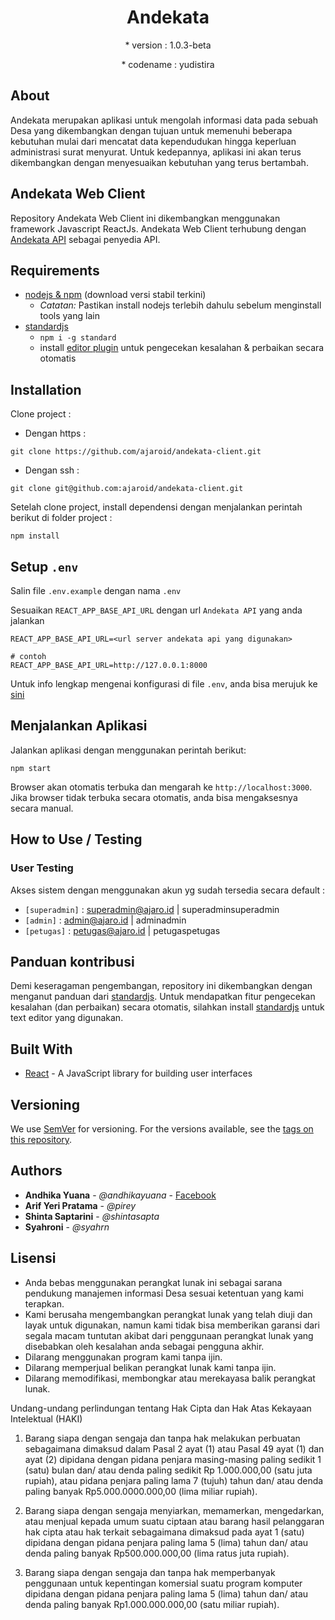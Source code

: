 
<h1 align="center">Andekata</h1>
<p align="center">* version : 1.0.3-beta</p>
<p align="center">* codename : yudistira</p>

## About

Andekata merupakan aplikasi untuk mengolah informasi data pada sebuah Desa yang dikembangkan dengan tujuan untuk memenuhi beberapa kebutuhan mulai dari mencatat data kependudukan hingga keperluan administrasi surat menyurat. Untuk kedepannya, aplikasi ini akan terus dikembangkan dengan menyesuaikan kebutuhan yang terus bertambah.

## Andekata Web Client

Repository Andekata Web Client ini dikembangkan menggunakan framework Javascript ReactJs. Andekata Web Client terhubung dengan [Andekata API](https://github.com/ajaroid/andekata-api) sebagai penyedia API.

## Requirements

* [nodejs & npm](https://nodejs.org) (download versi stabil terkini)
    - *Catatan:* Pastikan install nodejs terlebih dahulu sebelum menginstall tools yang lain
* [standardjs](https://standardjs.com)
    - `npm i -g standard`
    - install [editor plugin](https://standardjs.com/#are-there-text-editor-plugins) untuk pengecekan kesalahan & perbaikan secara otomatis

## Installation

Clone project :

* Dengan https :

```
git clone https://github.com/ajaroid/andekata-client.git
```

* Dengan ssh :

```
git clone git@github.com:ajaroid/andekata-client.git
```

Setelah clone project, install dependensi dengan menjalankan perintah berikut di folder project :
```
npm install
```

## Setup `.env`

Salin file `.env.example` dengan nama `.env`

Sesuaikan `REACT_APP_BASE_API_URL` dengan url `Andekata API` yang anda jalankan

```
REACT_APP_BASE_API_URL=<url server andekata api yang digunakan>

# contoh
REACT_APP_BASE_API_URL=http://127.0.0.1:8000
```

Untuk info lengkap mengenai konfigurasi di file `.env`, anda bisa merujuk ke [sini](https://github.com/facebookincubator/create-react-app/blob/master/packages/react-scripts/template/README.md#adding-custom-environment-variables)


## Menjalankan Aplikasi

Jalankan aplikasi dengan menggunakan perintah berikut:

```
npm start
```

Browser akan otomatis terbuka dan mengarah ke `http://localhost:3000`. Jika browser tidak terbuka secara otomatis, anda bisa mengaksesnya secara manual.

## How to Use / Testing

### User Testing

Akses sistem dengan menggunakan akun yg sudah tersedia secara default :

- `[superadmin]` : superadmin@ajaro.id | superadminsuperadmin
- `[admin]` : admin@ajaro.id | adminadmin
- `[petugas]` : petugas@ajaro.id | petugaspetugas


## Panduan kontribusi

Demi keseragaman pengembangan, repository ini dikembangkan dengan menganut panduan dari [standardjs](https://standardjs.com/rules.html).
Untuk mendapatkan fitur pengecekan kesalahan (dan perbaikan) secara otomatis, silahkan install [standardjs](https://standardjs.com/#are-there-text-editor-plugins) untuk text editor yang digunakan.

## Built With

* [React](https://reactjs.org/) - A JavaScript library for building user interfaces

## Versioning

We use [SemVer](http://semver.org/) for versioning. For the versions available, see the [tags on this repository](https://gitlab.com/ajaro-id/simdes/simdes-api/tags).

## Authors

* **Andhika Yuana** - *@andhikayuana* - [Facebook](https://www.facebook.com/yuana.andhika)
* **Arif Yeri Pratama** - *@pirey*
* **Shinta Saptarini** - *@shintasapta*
* **Syahroni** - *@syahrn*

## Lisensi 

* Anda bebas menggunakan perangkat lunak ini sebagai sarana pendukung manajemen informasi Desa sesuai ketentuan yang kami terapkan.
* Kami berusaha mengembangkan perangkat lunak yang telah diuji dan layak untuk digunakan, namun kami tidak bisa memberikan garansi dari segala macam tuntutan akibat dari penggunaan perangkat lunak yang disebabkan oleh kesalahan anda sebagai pengguna akhir.
* Dilarang menggunakan program kami tanpa ijin.
* Dilarang memperjual belikan perangkat lunak kami tanpa ijin.
* Dilarang memodifikasi, membongkar atau merekayasa balik perangkat lunak.

Undang-undang perlindungan tentang Hak Cipta dan Hak Atas Kekayaan Intelektual (HAKI) 

1. Barang siapa dengan sengaja dan tanpa hak melakukan perbuatan sebagaimana dimaksud dalam Pasal 2 ayat (1) atau Pasal 49 ayat (1) dan ayat (2) dipidana dengan pidana penjara masing-masing paling sedikit 1 (satu) bulan dan/ atau denda paling sedikit Rp 1.000.000,00 (satu juta rupiah), atau pidana penjara paling lama 7 (tujuh) tahun dan/ atau denda paling banyak Rp5.000.0000.000,00 (lima miliar rupiah). 

2. Barang siapa dengan sengaja menyiarkan, memamerkan, mengedarkan, atau menjual kepada umum suatu ciptaan atau barang hasil pelanggaran hak cipta atau hak terkait sebagaimana dimaksud pada ayat 1 (satu) dipidana dengan pidana penjara paling lama 5 (lima) tahun dan/ atau denda paling banyak Rp500.000.000,00 (lima ratus juta rupiah).

3. Barang siapa dengan sengaja dan tanpa hak memperbanyak penggunaan untuk kepentingan komersial suatu program komputer dipidana dengan pidana penjara paling lama 5 (lima) tahun dan/ atau denda paling banyak Rp1.000.000.000,00 (satu miliar rupiah).

